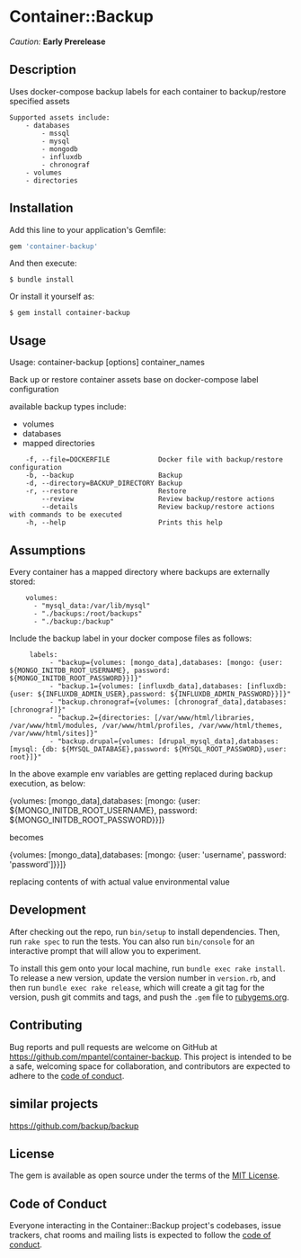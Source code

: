 # Container::Backup

*Caution:* **Early Prerelease**

## Description

Uses docker-compose backup labels for each container to backup/restore specified assets
```
Supported assets include:
    - databases
        - mssql 
        - mysql
        - mongodb
        - influxdb
        - chronograf   
    - volumes
    - directories
```
## Installation

Add this line to your application's Gemfile:

```ruby
gem 'container-backup'
```

And then execute:

    $ bundle install

Or install it yourself as:

    $ gem install container-backup

## Usage

Usage: container-backup [options] container_names

Back up or restore container assets base on docker-compose label configuration

available backup types include:

  * volumes
  * databases
  * mapped directories
  
```
    -f, --file=DOCKERFILE            Docker file with backup/restore configuration
    -b, --backup                     Backup
    -d, --directory=BACKUP_DIRECTORY Backup
    -r, --restore                    Restore
        --review                     Review backup/restore actions
        --details                    Review backup/restore actions with commands to be executed
    -h, --help                       Prints this help
```
## Assumptions

Every container has a mapped directory where backups are externally stored:

```YML
    volumes:
      - "mysql_data:/var/lib/mysql"
      - "./backups:/root/backups"
      - "./backup:/backup"
```

Include the backup label in your docker compose files as follows:

```YML    
     labels:
          - "backup={volumes: [mongo_data],databases: [mongo: {user: ${MONGO_INITDB_ROOT_USERNAME}, password: ${MONGO_INITDB_ROOT_PASSWORD}}]}"
          - "backup.1={volumes: [influxdb_data],databases: [influxdb: {user: ${INFLUXDB_ADMIN_USER},password: ${INFLUXDB_ADMIN_PASSWORD}}]}"
          - "backup.chronograf={volumes: [chronograf_data],databases: [chronograf]}"
          - "backup.2={directories: [/var/www/html/libraries, /var/www/html/modules, /var/www/html/profiles, /var/www/html/themes, /var/www/html/sites]}"
          - "backup.drupal={volumes: [drupal_mysql_data],databases: [mysql: {db: ${MYSQL_DATABASE},password: ${MYSQL_ROOT_PASSWORD},user: root}]}"
```    

In the above example env variables are getting replaced during backup execution, as below:


{volumes: [mongo_data],databases: [mongo: {user: ${MONGO_INITDB_ROOT_USERNAME}, password: ${MONGO_INITDB_ROOT_PASSWORD}}]}

becomes

{volumes: [mongo_data],databases: [mongo: {user: 'username', password: 'password']}}]}

replacing contents of with actual value environmental value

## Development

After checking out the repo, run `bin/setup` to install dependencies. Then, run `rake spec` to run the tests. You can also run `bin/console` for an interactive prompt that will allow you to experiment.

To install this gem onto your local machine, run `bundle exec rake install`. To release a new version, update the version number in `version.rb`, and then run `bundle exec rake release`, which will create a git tag for the version, push git commits and tags, and push the `.gem` file to [rubygems.org](https://rubygems.org).

## Contributing

Bug reports and pull requests are welcome on GitHub at https://github.com/mpantel/container-backup. This project is intended to be a safe, welcoming space for collaboration, and contributors are expected to adhere to the [code of conduct](https://github.com/[USERNAME]/container-backup/blob/master/CODE_OF_CONDUCT.md).

## similar projects

https://github.com/backup/backup



## License

The gem is available as open source under the terms of the [MIT License](https://opensource.org/licenses/MIT).

## Code of Conduct

Everyone interacting in the Container::Backup project's codebases, issue trackers, chat rooms and mailing lists is expected to follow the [code of conduct](https://github.com/[USERNAME]/container-backup/blob/master/CODE_OF_CONDUCT.md).


